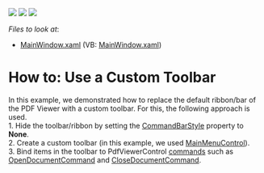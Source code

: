 <!-- default badges list -->
![](https://img.shields.io/endpoint?url=https://codecentral.devexpress.com/api/v1/VersionRange/128658677/15.2.4%2B)
[![](https://img.shields.io/badge/Open_in_DevExpress_Support_Center-FF7200?style=flat-square&logo=DevExpress&logoColor=white)](https://supportcenter.devexpress.com/ticket/details/T328478)
[![](https://img.shields.io/badge/📖_How_to_use_DevExpress_Examples-e9f6fc?style=flat-square)](https://docs.devexpress.com/GeneralInformation/403183)
<!-- default badges end -->
<!-- default file list -->
*Files to look at*:

* [MainWindow.xaml](./CS/MainWindow.xaml) (VB: [MainWindow.xaml](./VB/MainWindow.xaml))
<!-- default file list end -->
# How to: Use a Custom Toolbar


<p>In this example, we demonstrated how to replace the default ribbon/bar of the PDF Viewer with a custom toolbar. For this, the following approach is used.<br>1. Hide the toolbar/ribbon by setting the <a href="https://documentation.devexpress.com/#WPF/DevExpressXpfDocumentViewerDocumentViewerControl_CommandBarStyletopic">CommandBarStyle</a> property to <strong>None</strong>.<br>2. Create a custom toolbar (in this example, we used <a href="https://documentation.devexpress.com/#WPF/clsDevExpressXpfBarsMainMenuControltopic">MainMenuControl</a>).<br>3. Bind items in the toolbar to PdfViewerControl <a href="https://documentation.devexpress.com/#WPF/DevExpressXpfPdfViewerPdfViewerControlMembersTopicAll">commands</a> such as <a href="https://documentation.devexpress.com/#WPF/DevExpressXpfDocumentViewerDocumentViewerControl_OpenDocumentCommandtopic">OpenDocumentCommand</a> and <a href="https://documentation.devexpress.com/#WPF/DevExpressXpfDocumentViewerDocumentViewerControl_CloseDocumentCommandtopic">CloseDocumentCommand</a>.</p>

<br/>


